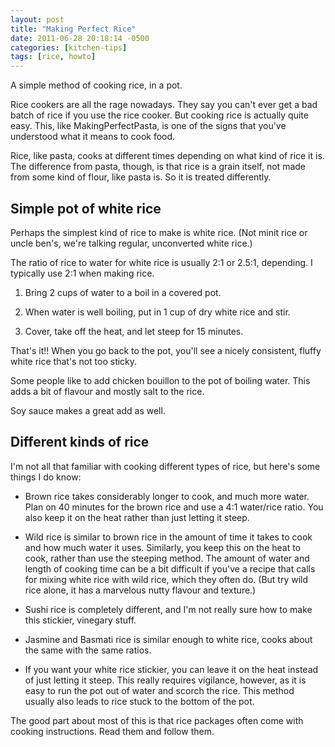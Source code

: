 ```yaml
---
layout: post
title: "Making Perfect Rice"
date: 2011-06-28 20:18:14 -0500
categories: [kitchen-tips]
tags: [rice, howto]
---
```

A simple method of cooking rice, in a pot.

Rice cookers are all the rage nowadays. They say you can't ever get a
bad batch of rice if you use the rice cooker. But cooking rice is
actually quite easy. This, like MakingPerfectPasta, is one of the
signs that you've understood what it means to cook food.

Rice, like pasta, cooks at different times depending on what kind of
rice it is. The difference from pasta, though, is that rice is a grain
itself, not made from some kind of flour, like pasta is. So it is
treated differently.

## Simple pot of white rice

Perhaps the simplest kind of rice to make is white rice. (Not minit
rice or uncle ben's, we're talking regular, unconverted white rice.)

The ratio of rice to water for white rice is usually 2:1 or 2.5:1,
depending. I typically use 2:1 when making rice.

1.  Bring 2 cups of water to a boil in a covered pot.

1.  When water is well boiling, put in 1 cup of dry white rice and stir.

1.  Cover, take off the heat, and let steep for 15 minutes.

That's it!! When you go back to the pot, you'll see a nicely
consistent, fluffy white rice that's not too sticky.

Some people like to add chicken bouillon to the pot of boiling
water. This adds a bit of flavour and mostly salt to the rice.

Soy sauce makes a great add as well.

## Different kinds of rice

I'm not all that familiar with cooking different types of rice, but
here's some things I do know:

* Brown rice takes considerably longer to cook, and much more
  water. Plan on 40 minutes for the brown rice and use a 4:1
  water/rice ratio. You also keep it on the heat rather than just
  letting it steep.

* Wild rice is similar to brown rice in the amount of time it takes to
  cook and how much water it uses. Similarly, you keep this on the
  heat to cook, rather than use the steeping method. The amount of
  water and length of cooking time can be a bit difficult if you've a
  recipe that calls for mixing white rice with wild rice, which they
  often do. (But try wild rice alone, it has a marvelous nutty flavour
  and texture.)

* Sushi rice is completely different, and I'm not really sure how to
  make this stickier, vinegary stuff.

* Jasmine and Basmati rice is similar enough to white rice, cooks
  about the same with the same ratios.

* If you want your white rice stickier, you can leave it on the heat
  instead of just letting it steep. This really requires vigilance,
  however, as it is easy to run the pot out of water and scorch the
  rice. This method usually also leads to rice stuck to the bottom of
  the pot.

The good part about most of this is that rice packages often come with
cooking instructions. Read them and follow them.
